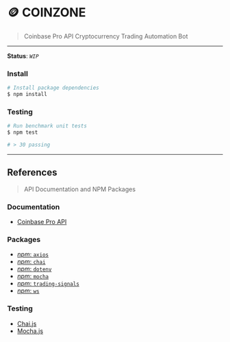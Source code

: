 # 🪙 COINZONE

> Coinbase Pro API Cryptocurrency Trading Automation Bot

---

__Status__: _`WIP`_

### Install

```bash
# Install package dependencies
$ npm install
```

### Testing

```bash
# Run benchmark unit tests
$ npm test

# > 30 passing
```
---

## References

> API Documentation and NPM Packages

### Documentation

* [Coinbase Pro API](https://docs.pro.coinbase.com)

### Packages

* [_npm_: `axios`](https://npmjs.com/package/axios)
* [_npm_: `chai`](https://npmjs.com/package/chai)
* [_npm_: `dotenv`](https://npmjs.com/package/dotenv)
* [_npm_: `mocha`](https://npmjs.com/package/mocha)
* [_npm_: `trading-signals`](https://npmjs.com/package/trading-signals)
* [_npm_: `ws`](https://npmjs.com/package/ws)

### Testing

* [Chai.js](https://chaijs.com)
* [Mocha.js](https://mochajs.org)